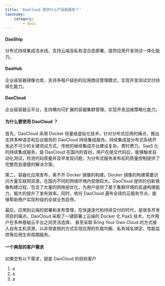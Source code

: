 ```yaml
---
title: 'DaoCloud 提供什么产品和服务？'
taxonomy:
    category:
        - docs
---
```


<!-- 
增加插图，Fancy 之前用在宣传册上的版本
每个模块功能的展开
典型的客户需求
-->

#### DaoShip

分布式持续集成流水线，支持云端及私有混合态部署，提供应用开发测试一体化能力。

#### DaoHub

企业级容器镜像仓库，支持多租户级别的应用商店管理模式，实现开发测试交付持续化能力。

#### DaoCloud

企业级容器云平台，支持横向可扩展的容器集群管理，实现开发运维策略化能力。

#### 为什么要使用 DaoCloud ？

首先，DaoCloud 采用 Docker 轻量级虚拟化技术，针对分布式应用的痛点，推出支持多种语言和后台服务的 DaoCloud 持续集成服务。持续集成是分布式系统开发必不可少的关键测试方式，传统的继续集成平台建设复杂，费时费力。SaaS 化的持续集成服务，是 DaoCloud 在国内的首创，用户在提交代码后，能够触发自动化测试，检测代码质量并及早发现问题，为分布式服务发布前的质量控制提供了完整而且便捷的解决方案。

第二，容器化应用发布，离不开 Docker 镜像的构建。Docker 镜像的构建需要访问大量互联网资源，在国内不同的网络环境内受限较大。DaoCloud 提供的创新镜像构建过程，包含了大量的网络层优化，为用户提供了基于集群环境的高速构建能力，极大的提升了发布效率。同时，依托 DaoCloud 遍布全球的云服务节点，能够帮助用户实现秒级的全球业务启停。

最后，应用到云端的部署和发布管理，在快速迭代和持续交付的时代，是很多开发项目的痛点。DaoCloud 采取了一键部署上云端的 Docker 化 PaaS 技术，允许用户在多种基础云平台之间灵活选择， 甚至采取 Bring Your Own Cloud 的方式接入自有主机资源，以非常直观的方式实现应用的负载均衡、私有域名绑定、性能监控等应用生命周期服务。

#### 一个典型的客户需求

如果您有以下需求，就是 DaoCloud 的目标客户

1. a
2. a
3. a